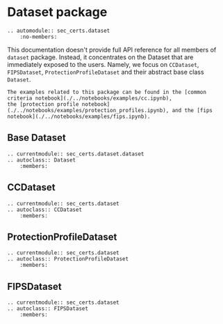 # Dataset package

```{eval-rst}
.. automodule:: sec_certs.dataset
    :no-members:
```

This documentation doesn't provide full API reference for all members of `dataset` package. Instead, it concentrates on the Dataset that are immediately exposed to the users.
Namely, we focus on `CCDataset`, `FIPSDataset`, `ProtectionProfileDataset` and their abstract base class `Dataset`.

```{tip}
The examples related to this package can be found in the [common criteria notebook](./../notebooks/examples/cc.ipynb),
the [protection profile notebook](./../notebooks/examples/protection_profiles.ipynb), and the [fips notebook](./../notebooks/examples/fips.ipynb).
```

## Base Dataset

```{eval-rst}
.. currentmodule:: sec_certs.dataset.dataset
.. autoclass:: Dataset
    :members:
```

## CCDataset

```{eval-rst}
.. currentmodule:: sec_certs.dataset
.. autoclass:: CCDataset
    :members:
```

## ProtectionProfileDataset

```{eval-rst}
.. currentmodule:: sec_certs.dataset
.. autoclass:: ProtectionProfileDataset
    :members:
```

## FIPSDataset

```{eval-rst}
.. currentmodule:: sec_certs.dataset
.. autoclass:: FIPSDataset
    :members:
```
